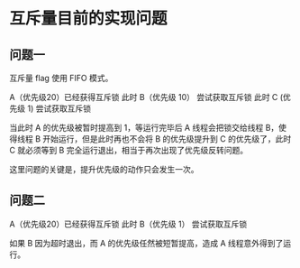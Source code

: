 # 互斥量目前的实现问题

## 问题一

互斥量 flag 使用 FIFO 模式。

A（优先级20）已经获得互斥锁
此时 B（优先级 10） 尝试获取互斥锁
此时 C (优先级 1) 尝试获取互斥锁

当此时 A 的优先级被暂时提高到 1，等运行完毕后 A 线程会把锁交给线程 B，使得线程 B 开始运行，但是此时再也不会将 B 的优先级提升到 C 的优先级了，此时 C 就必须等到 B 完全运行退出，相当于再次出现了优先级反转问题。

这里问题的关键是，提升优先级的动作只会发生一次。

## 问题二

A（优先级20）已经获得互斥锁
此时 B（优先级 1） 尝试获取互斥锁

如果 B 因为超时退出，而 A 的优先级任然被短暂提高，造成 A 线程意外得到了运行。